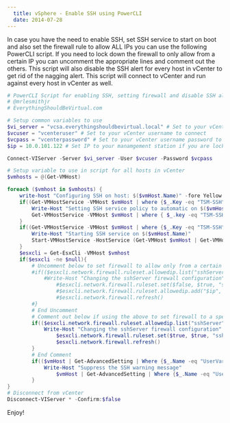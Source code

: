 ```yaml
---
  title: vSphere - Enable SSH using PowerCLI
  date: 2014-07-28
---
```


In case you have the need to enable SSH, set SSH service to start on
boot and also set the firewall rule to allow ALL IPs you can use the
following PowerCLI script. If you need to lock down the firewall to only
allow from a certain IP you can uncomment the appropriate lines and
comment out the others. This script will also disable the SSH alert for
every host in vCenter to get rid of the nagging alert. This script will
connect to vCenter and run against every host in vCenter as well.

```powershell
# PowerCLI Script for enabling SSH, setting firewall and disable SSH alert in vCenter
# @mrlesmithjr
# EverythingShouldBeVirtual.com

# Setup common variables to use
$vi_server = "vcsa.everythingshouldbevirtual.local" # Set to your vCenter hostname|IP
$vcuser = "vcenteruser" # Set to your vCenter username to connect
$vcpass = "vcenterpassword" # Set to your vCenter username password to connect
$ip = 10.0.101.122 # Set IP to your manamgement station if you are locking down the firewall

Connect-VIServer -Server $vi_server -User $vcuser -Password $vcpass

# Setup variable to use in script for all hosts in vCenter
$vmhosts = @(Get-VMHost)

foreach ($vmhost in $vmhosts) {
    write-host "Configuring SSH on host: $($vmHost.Name)" -fore Yellow
    if((Get-VMHostService -VMHost $vmHost | where {$_.Key -eq "TSM-SSH"}).Policy -ne "on"){
        Write-Host "Setting SSH service policy to automatic on $($vmHost.Name)"
        Get-VMHostService -VMHost $vmHost | where { $_.key -eq "TSM-SSH" } | Set-VMHostService -Policy "On" -Confirm:$false -ea 1 | Out-null
    }
    if((Get-VMHostService -VMHost $vmHost | where {$_.Key -eq "TSM-SSH"}).Running -ne $true){
        Write-Host "Starting SSH service on $($vmHost.Name)"
        Start-VMHostService -HostService (Get-VMHost $vmHost | Get-VMHostService | Where { $_.Key -eq "TSM-SSH"}) | Out-null
    }
    $esxcli = Get-EsxCli -VMHost $vmhost
    if($esxcli -ne $null){
        # Uncomment below to set firewall to allow only from a certain IP
        #if(($esxcli.network.firewall.ruleset.allowedip.list("sshServer") | select AllowedIPAddresses).AllowedIPAddresses -eq "All"){
            #Write-Host "Changing the sshServer firewall configuration"
                #$esxcli.network.firewall.ruleset.set($false, $true, "sshServer")
                #$esxcli.network.firewall.ruleset.allowedip.add("$ip", "sshServer")
                #$esxcli.network.firewall.refresh()
        #}
        # End Uncomment
        # Comment out below if using the above to set firewall to a specific IP
        if(($esxcli.network.firewall.ruleset.allowedip.list("sshServer") | select AllowedIPAddresses).AllowedIPAddresses -ne "All"){
            Write-Host "Changing the sshServer firewall configuration"
                $esxcli.network.firewall.ruleset.set($true, $true, "sshServer")
                $esxcli.network.firewall.refresh()
        }
        # End Comment
        if(($vmHost | Get-AdvancedSetting | Where {$_.Name -eq "UserVars.SuppressShellWarning"}).Value -ne "1"){
            Write-Host "Suppress the SSH warning message"
                $vmHost | Get-AdvancedSetting | Where {$_.Name -eq "UserVars.SuppressShellWarning"} | Set-AdvancedSetting -Value "1" -Confirm:$false | Out-null
        }
}
# Disconnect from vCenter
Disconnect-VIServer * -Confirm:$false
```

Enjoy!
